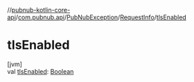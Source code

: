 //[pubnub-kotlin-core-api](../../../../index.md)/[com.pubnub.api](../../index.md)/[PubNubException](../index.md)/[RequestInfo](index.md)/[tlsEnabled](tls-enabled.md)

# tlsEnabled

[jvm]\
val [tlsEnabled](tls-enabled.md): [Boolean](https://kotlinlang.org/api/latest/jvm/stdlib/kotlin-stdlib/kotlin/-boolean/index.html)
